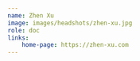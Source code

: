 ```yaml
---
name: Zhen Xu
image: images/headshots/zhen-xu.jpg
role: doc
links:
    home-page: https://zhen-xu.com
---
```

